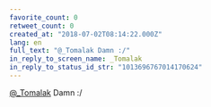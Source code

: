 ```yaml
---
favorite_count: 0
retweet_count: 0
created_at: "2018-07-02T08:14:22.000Z"
lang: en
full_text: "@_Tomalak Damn :/"
in_reply_to_screen_name: _Tomalak
in_reply_to_status_id_str: "1013696767014170624"
---
```


[@\_Tomalak](https://twitter.com/_Tomalak) Damn :/
